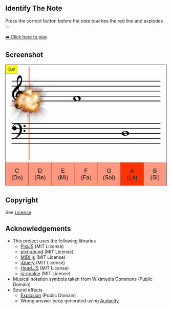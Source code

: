 ## Identify The Note

Press the correct button before the note touches the red line and explodes :boom:

[:arrow_right: Click here to play](https://lzh9102.github.io/IdentifyTheNote)

## Screenshot

![screenshot](screenshot.png)

## Copyright

See [License](LICENSE.txt)

## Acknowledgements

- This project uses the following libraries
    * [PixiJS](http://www.pixijs.com/) (MIT License)
    * [pixi-sound](https://github.com/pixijs/pixi-sound) (MIT License)
    * [MIDI.js](https://github.com/mudcube/MIDI.js/) (MIT License)
    * [jQuery](https://jquery.com/) (MIT License)
    * [Head.JS](https://github.com/headjs/headjs) (MIT License)
    * [js-cookie](https://github.com/js-cookie/js-cookie) (MIT License)
- Musical notation symbols taken from Wikimedia Commons (Public Domain)
- Sound effects
    * [Explosion](https://freesound.org/people/cydon/sounds/268557/) (Public
      Domain)
    * Wrong answer beep generated using [Audacity](https://www.audacityteam.org/)
